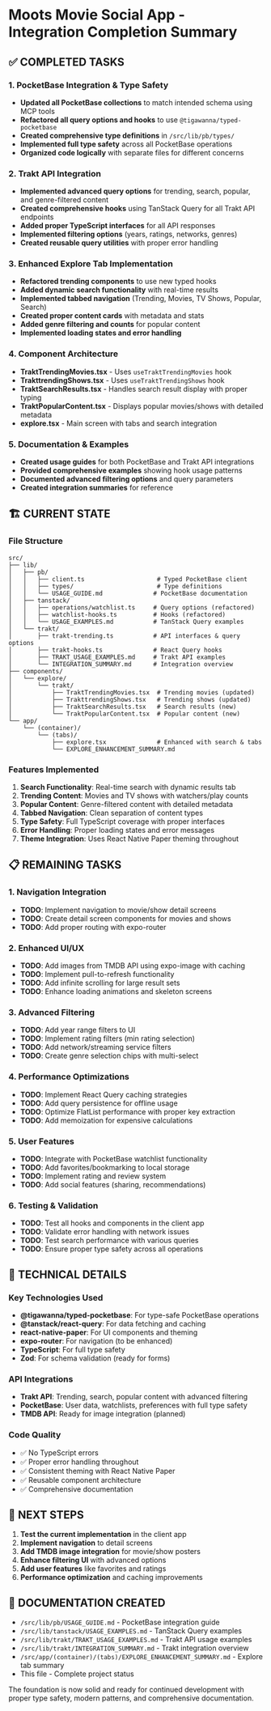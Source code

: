# Moots Movie Social App - Integration Completion Summary

## ✅ COMPLETED TASKS

### 1. PocketBase Integration & Type Safety
- **Updated all PocketBase collections** to match intended schema using MCP tools
- **Refactored all query options and hooks** to use `@tigawanna/typed-pocketbase`
- **Created comprehensive type definitions** in `/src/lib/pb/types/`
- **Implemented full type safety** across all PocketBase operations
- **Organized code logically** with separate files for different concerns

### 2. Trakt API Integration
- **Implemented advanced query options** for trending, search, popular, and genre-filtered content
- **Created comprehensive hooks** using TanStack Query for all Trakt API endpoints
- **Added proper TypeScript interfaces** for all API responses
- **Implemented filtering options** (years, ratings, networks, genres)
- **Created reusable query utilities** with proper error handling

### 3. Enhanced Explore Tab Implementation
- **Refactored trending components** to use new typed hooks
- **Added dynamic search functionality** with real-time results
- **Implemented tabbed navigation** (Trending, Movies, TV Shows, Popular, Search)
- **Created proper content cards** with metadata and stats
- **Added genre filtering and counts** for popular content
- **Implemented loading states and error handling**

### 4. Component Architecture
- **TraktTrendingMovies.tsx** - Uses `useTraktTrendingMovies` hook
- **TrakttrendingShows.tsx** - Uses `useTraktTrendingShows` hook  
- **TraktSearchResults.tsx** - Handles search result display with proper typing
- **TraktPopularContent.tsx** - Displays popular movies/shows with detailed metadata
- **explore.tsx** - Main screen with tabs and search integration

### 5. Documentation & Examples
- **Created usage guides** for both PocketBase and Trakt API integrations
- **Provided comprehensive examples** showing hook usage patterns
- **Documented advanced filtering options** and query parameters
- **Created integration summaries** for reference

## 🏗️ CURRENT STATE

### File Structure
```
src/
├── lib/
│   ├── pb/
│   │   ├── client.ts                    # Typed PocketBase client
│   │   ├── types/                       # Type definitions
│   │   └── USAGE_GUIDE.md              # PocketBase documentation
│   ├── tanstack/
│   │   ├── operations/watchlist.ts     # Query options (refactored)
│   │   ├── watchlist-hooks.ts          # Hooks (refactored)
│   │   └── USAGE_EXAMPLES.md           # TanStack Query examples
│   └── trakt/
│       ├── trakt-trending.ts           # API interfaces & query options
│       ├── trakt-hooks.ts              # React Query hooks
│       ├── TRAKT_USAGE_EXAMPLES.md     # Trakt API examples
│       └── INTEGRATION_SUMMARY.md      # Integration overview
├── components/
│   └── explore/
│       └── trakt/
│           ├── TraktTrendingMovies.tsx  # Trending movies (updated)
│           ├── TrakttrendingShows.tsx   # Trending shows (updated)
│           ├── TraktSearchResults.tsx   # Search results (new)
│           └── TraktPopularContent.tsx  # Popular content (new)
└── app/
    └── (container)/
        └── (tabs)/
            ├── explore.tsx              # Enhanced with search & tabs
            └── EXPLORE_ENHANCEMENT_SUMMARY.md
```

### Features Implemented
1. **Search Functionality**: Real-time search with dynamic results tab
2. **Trending Content**: Movies and TV shows with watchers/play counts
3. **Popular Content**: Genre-filtered content with detailed metadata
4. **Tabbed Navigation**: Clean separation of content types
5. **Type Safety**: Full TypeScript coverage with proper interfaces
6. **Error Handling**: Proper loading states and error messages
7. **Theme Integration**: Uses React Native Paper theming throughout

## 📋 REMAINING TASKS

### 1. Navigation Integration
- **TODO**: Implement navigation to movie/show detail screens
- **TODO**: Create detail screen components for movies and shows
- **TODO**: Add proper routing with expo-router

### 2. Enhanced UI/UX
- **TODO**: Add images from TMDB API using expo-image with caching
- **TODO**: Implement pull-to-refresh functionality
- **TODO**: Add infinite scrolling for large result sets
- **TODO**: Enhance loading animations and skeleton screens

### 3. Advanced Filtering
- **TODO**: Add year range filters to UI
- **TODO**: Implement rating filters (min rating selection)
- **TODO**: Add network/streaming service filters
- **TODO**: Create genre selection chips with multi-select

### 4. Performance Optimizations
- **TODO**: Implement React Query caching strategies
- **TODO**: Add query persistence for offline usage
- **TODO**: Optimize FlatList performance with proper key extraction
- **TODO**: Add memoization for expensive calculations

### 5. User Features
- **TODO**: Integrate with PocketBase watchlist functionality
- **TODO**: Add favorites/bookmarking to local storage
- **TODO**: Implement rating and review system
- **TODO**: Add social features (sharing, recommendations)

### 6. Testing & Validation
- **TODO**: Test all hooks and components in the client app
- **TODO**: Validate error handling with network issues
- **TODO**: Test search performance with various queries
- **TODO**: Ensure proper type safety across all operations

## 🔧 TECHNICAL DETAILS

### Key Technologies Used
- **@tigawanna/typed-pocketbase**: For type-safe PocketBase operations
- **@tanstack/react-query**: For data fetching and caching
- **react-native-paper**: For UI components and theming
- **expo-router**: For navigation (to be enhanced)
- **TypeScript**: For full type safety
- **Zod**: For schema validation (ready for forms)

### API Integrations
- **Trakt API**: Trending, search, popular content with advanced filtering
- **PocketBase**: User data, watchlists, preferences with full type safety
- **TMDB API**: Ready for image integration (planned)

### Code Quality
- ✅ No TypeScript errors
- ✅ Proper error handling throughout
- ✅ Consistent theming with React Native Paper
- ✅ Reusable component architecture
- ✅ Comprehensive documentation

## 🚀 NEXT STEPS

1. **Test the current implementation** in the client app
2. **Implement navigation** to detail screens
3. **Add TMDB image integration** for movie/show posters
4. **Enhance filtering UI** with advanced options
5. **Add user features** like favorites and ratings
6. **Performance optimization** and caching improvements

## 📖 DOCUMENTATION CREATED

- `/src/lib/pb/USAGE_GUIDE.md` - PocketBase integration guide
- `/src/lib/tanstack/USAGE_EXAMPLES.md` - TanStack Query examples  
- `/src/lib/trakt/TRAKT_USAGE_EXAMPLES.md` - Trakt API usage examples
- `/src/lib/trakt/INTEGRATION_SUMMARY.md` - Trakt integration overview
- `/src/app/(container)/(tabs)/EXPLORE_ENHANCEMENT_SUMMARY.md` - Explore tab summary
- This file - Complete project status

The foundation is now solid and ready for continued development with proper type safety, modern patterns, and comprehensive documentation.
